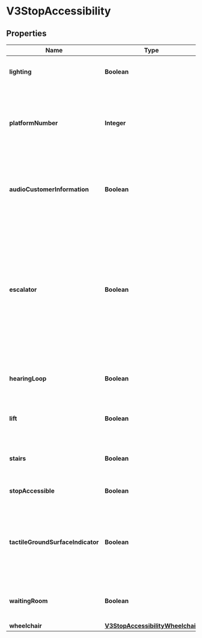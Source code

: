 # V3StopAccessibility

## Properties
Name | Type | Description | Notes
------------ | ------------- | ------------- | -------------
**lighting** | **Boolean** | Indicates if there is lighting at the stop |  [optional]
**platformNumber** | **Integer** | Indicates the platform number for xivic information (Platform 0 indicates general stop facilities) |  [optional]
**audioCustomerInformation** | **Boolean** | Indicates if there is at least one audio customer information at the stop/platform |  [optional]
**escalator** | **Boolean** | Indicates if there is at least one accessible escalator at the stop/platform that complies with the Disability Standards for Accessible Public Transport under the Disability Discrimination Act (1992) |  [optional]
**hearingLoop** | **Boolean** | Indicates if there is a hearing loop facility at the stop/platform |  [optional]
**lift** | **Boolean** | Indicates if there is an elevator at the stop/platform |  [optional]
**stairs** | **Boolean** | Indicates if there are stairs available in the stop |  [optional]
**stopAccessible** | **Boolean** | Indicates if the stop is accessible |  [optional]
**tactileGroundSurfaceIndicator** | **Boolean** | Indicates if there are tactile tiles (also known as tactile ground surface indicators, or TGSIs) at the stop |  [optional]
**waitingRoom** | **Boolean** | Indicates if there is a general waiting area at the stop |  [optional]
**wheelchair** | [**V3StopAccessibilityWheelchair**](V3StopAccessibilityWheelchair.md) |  |  [optional]
